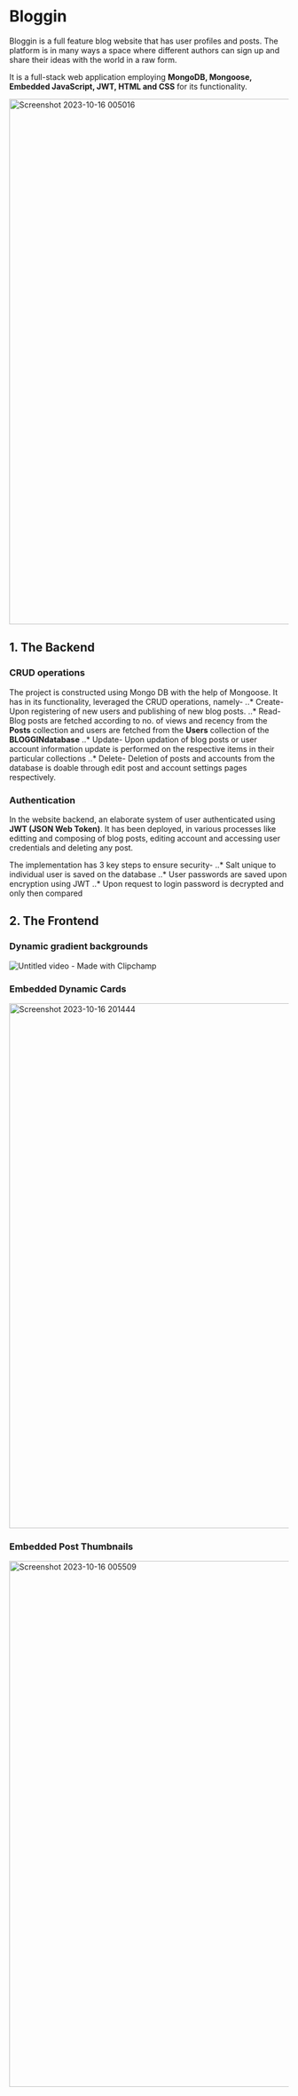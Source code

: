 # Bloggin
Bloggin is a full feature blog website that has user profiles and posts. The platform is in many ways a space where different authors can sign up and share their ideas with the world in a raw form.

It is a full-stack web application employing **MongoDB, Mongoose, Embedded JavaScript, JWT, HTML and CSS** for its functionality.


<img width="947" alt="Screenshot 2023-10-16 005016" src="https://github.com/uditsathe/Bloggin/assets/102481732/9917eeb4-87e8-45e6-9bf2-8f14e153c446">

## 1. The Backend

### CRUD operations
The project is constructed using Mongo DB with the help of Mongoose.
It has in its functionality, leveraged the CRUD operations, namely-
..* Create- Upon registering of new users and publishing of new blog posts.
..* Read- Blog posts are fetched according to no. of views and recency from the **Posts** collection and users are fetched from the **Users** collection of the **BLOGGINdatabase**
..* Update- Upon updation of blog posts or user account information update is performed on the respective items in their particular collections
..* Delete- Deletion of posts and accounts from the database is doable through edit post and account settings pages respectively.

### Authentication
In the website backend, an elaborate system of user authenticated using **JWT (JSON Web Token)**. It has been deployed, in various processes like editting and composing of blog posts, editing account and accessing user credentials and deleting any post.

The implementation has 3 key steps to ensure security-
..* Salt unique to individual user is saved on the database
..* User passwords are saved upon encryption using JWT
..* Upon request to login password is decrypted and only then compared


## 2. The Frontend

### Dynamic gradient backgrounds
![Untitled video - Made with Clipchamp](https://github.com/uditsathe/Bloggin/assets/102481732/683b28db-b5ad-4507-9f86-02807630a5a9)

### Embedded Dynamic Cards
<img width="946" alt="Screenshot 2023-10-16 201444" src="https://github.com/uditsathe/Bloggin/assets/102481732/c248fc51-760a-4da7-b5de-e0be8151cef6">

### Embedded Post Thumbnails
<img width="948" alt="Screenshot 2023-10-16 005509" src="https://github.com/uditsathe/Bloggin/assets/102481732/ccfd67f0-02f3-41a6-a38e-1989c04d40a9">

